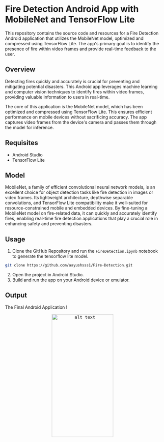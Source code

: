 # Fire Detection Android App with MobileNet and TensorFlow Lite

This repository contains the source code and resources for a Fire Detection Android application that utilizes the MobileNet model, optimized and compressed using TensorFlow Lite. The app's primary goal is to identify the presence of fire within video frames and provide real-time feedback to the user.

## Overview

Detecting fires quickly and accurately is crucial for preventing and mitigating potential disasters. This Android app leverages machine learning and computer vision techniques to identify fires within video frames, providing valuable information to users in real-time.

The core of this application is the MobileNet model, which has been optimized and compressed using TensorFlow Lite. This ensures efficient performance on mobile devices without sacrificing accuracy. The app captures video frames from the device's camera and passes them through the model for inference.

## Requisites

- Android Studio
- TensorFlow Lite

## Model

MobileNet, a family of efficient convolutional neural network models, is an excellent choice for object detection tasks like fire detection in images or video frames. Its lightweight architecture, depthwise separable convolutions, and TensorFlow Lite compatibility make it well-suited for resource-constrained mobile and embedded devices. By fine-tuning a MobileNet model on fire-related data, it can quickly and accurately identify fires, enabling real-time fire detection applications that play a crucial role in enhancing safety and preventing disasters.

## Usage

1. Clone the GitHub Repository and run the `FireDetection.ipynb` notebook to generate the tensorflow lite model.

```bash
git clone https://github.com/aayushsss1/Fire-Detection.git
```
2. Open the project in Android Studio.
3. Build and run the app on your Android device or emulator.

## Output 

The Final Android Application !

<div align = "center">
<kbd>
<img src="https://user-images.githubusercontent.com/51130346/180652664-92ccd58a-7411-4751-b52f-1d79c8119bd3.jpg" alt="alt text" width="200" height="400"/>
</kbd>
</div>